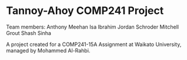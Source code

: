 # Tannoy-Ahoy COMP241 Project

Team members:
Anthony Meehan
Isa Ibrahim
Jordan Schroder
Mitchell Grout
Shash Sinha

A project created for a COMP241-15A Assignment at Waikato University, managed by Mohammed Al-Rahbi. 
